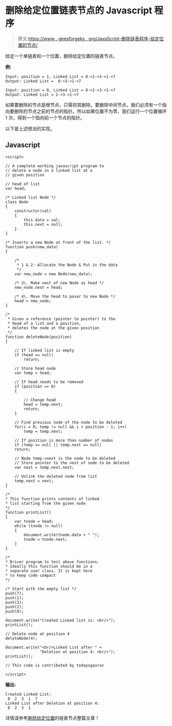 # 删除给定位置链表节点的 Javascript 程序

> 原文:[https://www . geesforgeks . org/JavaScript-删除链表程序-给定位置的节点/](https://www.geeksforgeeks.org/javascript-program-for-deleting-a-linked-list-node-at-a-given-position/)

给定一个单链表和一个位置，删除给定位置的链表节点。

**例:**

```
Input: position = 1, Linked List = 8->2->3->1->7
Output: Linked List =  8->3->1->7

Input: position = 0, Linked List = 8->2->3->1->7
Output: Linked List = 2->3->1->7
```

如果要删除的节点是根节点，只需将其删除。要删除中间节点，我们必须有一个指向要删除的节点之前的节点的指针。所以如果位置不为零，我们运行一个位置循环 1 次，得到一个指向前一个节点的指针。

以下是上述想法的实现。

## Javascript

```
<script>

// A complete working javascript program to 
// delete a node in a linked list at a 
// given position

// head of list
var head; 

/* Linked list Node */
class Node 
{
    constructor(val) 
    {
        this.data = val;
        this.next = null;
    }
}

/* Inserts a new Node at front of the list. */
function push(new_data)
{

    /*
     * 1 & 2: Allocate the Node & Put in the data
     */
    var new_node = new Node(new_data);

    /* 3\. Make next of new Node as head */
    new_node.next = head;

    /* 4\. Move the head to povar to new Node */
    head = new_node;
}

/*
 * Given a reference (pointer to pointer) to the
 * head of a list and a position,
 * deletes the node at the given position
 */
function deleteNode(position)
{

    // If linked list is empty
    if (head == null)
        return;

    // Store head node
    var temp = head;

    // If head needs to be removed
    if (position == 0) 
    {

        // Change head
        head = temp.next; 
        return;
    }

    // Find previous node of the node to be deleted
    for(i = 0; temp != null && i < position - 1; i++)
        temp = temp.next;

    // If position is more than number of nodes
    if (temp == null || temp.next == null)
    return;

    // Node temp->next is the node to be deleted
    // Store pointer to the next of node to be deleted
    var next = temp.next.next;

    // Unlink the deleted node from list
    temp.next = next; 
}

/*
* This function prints contents of linked 
* list starting from the given node
*/
function printList()
{
    var tnode = head;
    while (tnode != null) 
    {
        document.write(tnode.data + " ");
        tnode = tnode.next;
    }
}

/*
* Driver program to test above functions.
* Ideally this function should be in a
* separate user class. It is kept here 
* to keep code compact
*/

/* Start with the empty list */
push(7);
push(1);
push(3);
push(2);
push(8);

document.write("Created Linked list is: <br/>");
printList();

// Delete node at position 4
deleteNode(4); 

document.write("<br/>Linked List after " +
               "Deletion at position 4: <br/>");
printList();

// This code is contributed by todaysgaurav

</script>
```

**输出:**

```
Created Linked List: 
 8  2  3  1  7 
Linked List after Deletion at position 4: 
 8  2  3  1 
```

详情请参考[删除给定位置](https://www.geeksforgeeks.org/delete-a-linked-list-node-at-a-given-position/)的链表节点整篇文章！